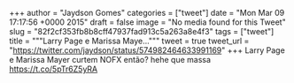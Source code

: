 
+++
author = "Jaydson Gomes"
categories = ["tweet"]
date = "Mon Mar 09 17:17:56 +0000 2015"
draft = false
image = "No media found for this Tweet"
slug = "82f2cf353fb8b8cff47937fad913c5a263a8e4f3"
tags = ["tweet"]
title = """Larry Page e Marissa Maye..."""
tweet = true
tweet_url = "https://twitter.com/jaydson/status/574982464633991169"
+++
Larry Page e Marissa Mayer curtem NOFX então? hehe que massa https://t.co/5pTr6Z5yRA
